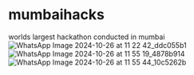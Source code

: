 # mumbaihacks
worlds largest hackathon conducted in mumbai
![WhatsApp Image 2024-10-26 at 11 22 42_ddc055b1](https://github.com/user-attachments/assets/3f59ad2c-f4e5-422e-9451-0d8afbc3589b)
![WhatsApp Image 2024-10-26 at 11 55 19_4878b914](https://github.com/user-attachments/assets/85712e62-257d-4202-9192-6116f166d5b9)
![WhatsApp Image 2024-10-26 at 11 55 44_10c5262b](https://github.com/user-attachments/assets/699a5a3d-afcc-434d-a4ae-cda434987ed8)
